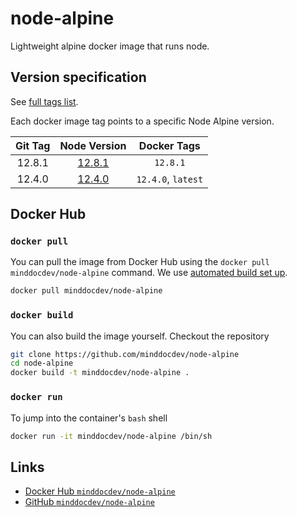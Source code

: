 # node-alpine

Lightweight alpine docker image that runs node.

## Version specification

See [full tags list](https://cloud.docker.com/u/minddocdev/repository/docker/minddocdev/node-alpine/tags).

Each docker image tag points to a specific Node Alpine version.

| Git Tag                                                        | Node Version                                              | Docker Tags       |
| :------------------------------------------------------------: |:----------------------------------------------------:| :----------------:|
| 12.8.1 | [12.8.1](https://github.com/nodejs/node/blob/master/doc/changelogs/CHANGELOG_V12.md#12.8.1) | `12.8.1` |
| 12.4.0 | [12.4.0](https://github.com/nodejs/node/blob/master/doc/changelogs/CHANGELOG_V12.md#12.4.0) | `12.4.0`, `latest` |

## Docker Hub

### `docker pull`

You can pull the image from Docker Hub using the `docker pull minddocdev/node-alpine` command.
We use [automated build set up](https://docs.docker.com/docker-hub/builds/#create-an-automated-build).

```sh
docker pull minddocdev/node-alpine
```

### `docker build`

You can also build the image yourself. Checkout the repository

```sh
git clone https://github.com/minddocdev/node-alpine
cd node-alpine
docker build -t minddocdev/node-alpine .
```

### `docker run`

To jump into the container's `bash` shell

```sh
docker run -it minddocdev/node-alpine /bin/sh
```

## Links

* [Docker Hub `minddocdev/node-alpine`](https://hub.docker.com/r/minddocdev/node-alpine)
* [GitHub `minddocdev/node-alpine`](https://github.com/minddocdev/node-alpine)
